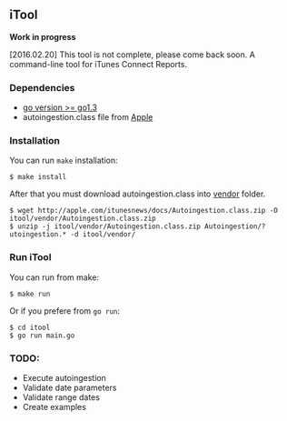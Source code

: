 ## iTool

**Work in progress**

[2016.02.20] This tool is not complete, please come back soon.
A command-line tool for iTunes Connect Reports. 

### Dependencies

* [go version >= go1.3](https://golang.org/doc/install/source)
* autoingestion.class file from [Apple](http://apple.com/itunesnews/docs/Autoingestion.class.zip)

### Installation

You can run `make` installation:

```$ make install```

After that you must download autoingestion.class into [vendor](itool/vendor) folder.

```
$ wget http://apple.com/itunesnews/docs/Autoingestion.class.zip -O itool/vendor/Autoingestion.class.zip
$ unzip -j itool/vendor/Autoingestion.class.zip Autoingestion/?utoingestion.* -d itool/vendor/
```

### Run iTool

You can run from make:

```$ make run ```

Or if you prefere from `go run`:

```
$ cd itool
$ go run main.go
```

### TODO:

* Execute autoingestion
* Validate date parameters
* Validate range dates
* Create examples